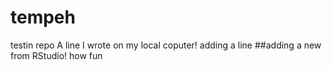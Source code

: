 # tempeh
testin repo
A line I wrote on my local coputer!
adding a line
##adding a new from RStudio! how fun 

